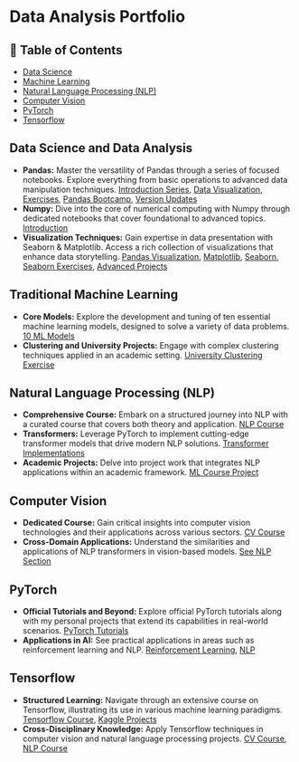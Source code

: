 # Data Analysis Portfolio

## 🧭 Table of Contents
- [Data Science](#data-science)
- [Machine Learning](#machine-learning)
- [Natural Language Processing (NLP)](#nlp)
- [Computer Vision](#computer-vision)
- [PyTorch](#pytorch)
- [Tensorflow](#tensorflow)

<h2 id="data-science">Data Science and Data Analysis</h2>

- **Pandas:** Master the versatility of Pandas through a series of focused notebooks. Explore everything from basic operations to advanced data manipulation techniques. [Introduction Series](https://github.com/nimamt/machine_learning/tree/master/Pandas), [Data Visualization](https://github.com/nimamt/machine_learning/tree/master/Pandas%20Data%20Visualization), [Exercises](https://github.com/nimamt/machine_learning/tree/master/Pandas-Exercises), [Pandas Bootcamp](https://github.com/nimamt/machine_learning/tree/master/practical-ds/pandas-bootcamp), [Version Updates](https://github.com/nimamt/machine_learning/tree/master/practical-ds/pandas_v1)
- **Numpy:** Dive into the core of numerical computing with Numpy through dedicated notebooks that cover foundational to advanced topics. [Introduction](https://github.com/nimamt/machine_learning/tree/master/Numpy-Arrays)
- **Visualization Techniques:** Gain expertise in data presentation with Seaborn & Matplotlib. Access a rich collection of visualizations that enhance data storytelling. [Pandas Visualization](https://github.com/nimamt/machine_learning/tree/master/Pandas%20Data%20Visualization), [Matplotlib](https://github.com/nimamt/machine_learning/tree/master/Mathplotlib), [Seaborn](https://github.com/nimamt/machine_learning/tree/master/Seaborn), [Seaborn Exercises](https://github.com/nimamt/machine_learning/tree/master/Seaborn-Exercises), [Advanced Projects](https://github.com/nimamt/machine_learning/tree/master/practical-ds)

<h2 id="machine-learning">Traditional Machine Learning</h2>

- **Core Models:** Explore the development and tuning of ten essential machine learning models, designed to solve a variety of data problems. [10 ML Models](https://github.com/nimamt/machine_learning/tree/master/Machine%20Learning)
- **Clustering and University Projects:** Engage with complex clustering techniques applied in an academic setting. [University Clustering Exercise](https://github.com/nimamt/machine_learning/blob/master/university/bsc/ml_course/HW1.ipynb)

<h2 id="nlp">Natural Language Processing (NLP)</h2>

- **Comprehensive Course:** Embark on a structured journey into NLP with a curated course that covers both theory and application. [NLP Course](https://github.com/nimamt/machine_learning/tree/master/nlp)
- **Transformers:** Leverage PyTorch to implement cutting-edge transformer models that drive modern NLP solutions. [Transformer Implementations](https://github.com/nimamt/machine_learning/tree/master/pytorch/implementations)
- **Academic Projects:** Delve into project work that integrates NLP applications within an academic framework. [ML Course Project](https://github.com/nimamt/machine_learning/blob/master/university/bsc/ml_course/9822762211-FinalProject.ipynb)

<h2 id="computer-vision">Computer Vision</h2>

- **Dedicated Course:** Gain critical insights into computer vision technologies and their applications across various sectors. [CV Course](https://github.com/nimamt/machine_learning/tree/master/cv)
- **Cross-Domain Applications:** Understand the similarities and applications of NLP transformers in vision-based models. [See NLP Section](#nlp)

<h2 id="pytorch">PyTorch</h2>

- **Official Tutorials and Beyond:** Explore official PyTorch tutorials along with my personal projects that extend its capabilities in real-world scenarios. [PyTorch Tutorials](https://github.com/nimamt/machine_learning/tree/master/pytorch)
- **Applications in AI:** See practical applications in areas such as reinforcement learning and NLP. [Reinforcement Learning](#reinforcement-learning), [NLP](#nlp)

<h2 id="tensorflow">Tensorflow</h2>

- **Structured Learning:** Navigate through an extensive course on Tensorflow, illustrating its use in various machine learning paradigms. [Tensorflow Course](https://github.com/nimamt/machine_learning/tree/master/tf), [Kaggle Projects](https://github.com/nimamt/machine_learning/tree/master/tf/Projects)
- **Cross-Disciplinary Knowledge:** Apply Tensorflow techniques in computer vision and natural language processing projects. [CV Course](https://github.com/nimamt/machine_learning/tree/master/cv), [NLP Course](https://github.com/nimamt/machine_learning/tree/master/nlp)
